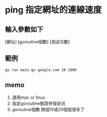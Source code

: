 ping 指定網址的連線速度
===

## 輸入參數如下

[網址] [goroutine個數] [測試次數]

## 範例
``` bash
go run main.go google.com 10 1000
```

## memo
1. 適用mac or linux
2. 指定goroutine驗證併發狀況
3. goroutine個數 開個10或20個就很多了

